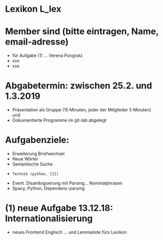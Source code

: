 # Lexikon L_lex

# Member sind (bitte eintragen, Name, email-adresse)
* für Aufgabe (1) ... Verena Pongratz
* xxx
* xxx

# Abgabetermin: zwischen 25.2. und 1.3.2019
* Präsentation als Gruppe (15 Minuten, jeder der Mitglieder 5 Minuten) und 
* Dokumentierte Programme im git-lab abgelegt 


# Aufgabenziele: 
* Erweiterung Briefwechsel
* Neue Wörter
* Semantische Suche
 *     Technik (python, [2])


* Event. Disambiguierung mit Parsing…  Nominalphrasen 
 * Spacy, Python, Dependenz-parsing

# (1) neue Aufgabe 13.12.18: Internationalisierung 
* neues Frontend Englisch ... und Lemmaliste fürs Lexikon